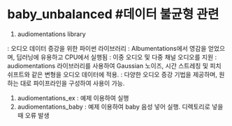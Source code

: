 # baby_unbalanced #데이터 불균형 관련

01) audiomentations library

: 오디오 데이터 증강을 위한 파이썬 라이브러리
: Albumentations에서 영감을 얻었으며, 딥러닝에 유용하고 CPU에서 실행됨
: 이중 오디오 및 다중 채널 오디오를 지원
: audiomentations 라이브러리를 사용하여 Gaussian 노이즈, 시간 스트레칭 및 피치 쉬프트와 같은 변형을 오디오 데이터에 적용. 
: 다양한 오디오 증강 기법을 제공하며, 원하는 대로 파이프라인을 구성하여 사용이 가능.

1. audiomentations_ex : 예제 이용하여 실행
2. audiomentations_baby : 예제 이용하여 baby 음성 넣어 실행. 디렉토리로 넣을 때 오류 발생

